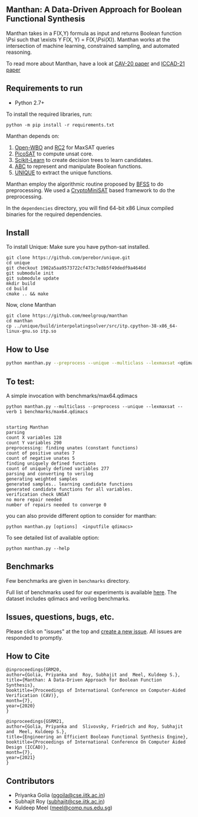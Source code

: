 ## Manthan: A Data-Driven Approach for Boolean Functional Synthesis
Manthan takes in a F(X,Y) formula as input and returns Boolean function \Psi such that \exists Y F(X, Y) = F(X,\Psi(X)). Manthan works at the intersection of machine learning, constrained sampling, and automated reasoning. 

To read more about Manthan, have a look at [CAV-20 paper](https://priyanka-golia.github.io/publication/cav20-manthan/cav20-manthan.pdf) and [ICCAD-21 paper](https://arxiv.org/pdf/2108.05717.pdf)


## Requirements to run

* Python 2.7+

To install the required libraries, run:

```
python -m pip install -r requirements.txt
```
Manthan depends on: 
1. [Open-WBO](https://github.com/sbjoshi/Open-WBO-Inc) and [RC2](https://pysathq.github.io/docs/html/api/examples/rc2.html)  for MaxSAT queries
2. [PicoSAT](http://fmv.jku.at/picosat/) to compute unsat core. 
3. [Scikit-Learn](https://scikit-learn.org/stable/modules/tree.html) to create decision trees to learn candidates.  
4. [ABC](https://github.com/berkeley-abc/abc) to represent and manipulate Boolean functions.
5. [UNIQUE](https://github.com/perebor/unique) to extract the unique functions.

Manthan employ the algorithmic routine proposed by [BFSS](https://github.com/Sumith1896/bfss) to do preprocessing. We used a [CryptoMiniSAT](https://github.com/msoos/cryptominisat) based framework to do the preprocessing.

In the `dependencies` directory, you will find 64-bit x86 Linux compiled binaries for the required dependencies.

## Install

To install Unique: Make sure you have python-sat installed.

```
git clone https://github.com/perebor/unique.git
cd unique
git checkout 1902a5aa9573722cf473c7e8b5f49dedf9a4646d
git submodule init
git submodule update
mkdir build
cd build
cmake .. && make

```

Now, clone Manthan

```
git clone https://github.com/meelgroup/manthan
cd manthan
cp ../unique/build/interpolatingsolver/src/itp.cpython-38-x86_64-linux-gnu.so itp.so
```
## How to Use

```bash
python manthan.py --preprocess --unique --multiclass --lexmaxsat <qdimacs input> 
```

## To test:

A simple invocation with benchmarks/max64.qdimacs

```
python manthan.py --multiclass --preprocess --unique --lexmaxsat --verb 1 benchmarks/max64.qdimacs

```

```

starting Manthan
parsing
count X variables 128
count Y variables 290
preprocessing: finding unates (constant functions)
count of positive unates 7
count of negative unates 5
finding uniquely defined functions
count of uniquely defined variables 277
parsing and converting to verilog
generating weighted samples
generated samples.. learning candidate functions
generated candidate functions for all variables.
verification check UNSAT
no more repair needed
number of repairs needed to converge 0
```

you can also provide different option to consider for manthan:

```
python manthan.py [options]  <inputfile qdimacs> 
```
To see detailed list of available option:

```
python manthan.py --help
```


## Benchmarks
Few benchmarks are given in `benchmarks` directory. 

Full list of benchmarks used for our experiments is available [here](https://zenodo.org/record/3892859#.XuTB2XUzZhE). The dataset includes qdimacs and verilog benchmarks. 

## Issues, questions, bugs, etc.
Please click on "issues" at the top and [create a new issue](https://github.com/meelgroup/manthan/issues). All issues are responded to promptly.

## How to Cite
```
@inproceedings{GRM20,
author={Golia, Priyanka and  Roy, Subhajit and  Meel, Kuldeep S.},
title={Manthan: A Data-Driven Approach for Boolean Function Synthesis},
booktitle={Proceedings of International Conference on Computer-Aided Verification (CAV)},
month={7},
year={2020}
}

@inproceedings{GSRM21,
author={Golia, Priyanka and  Slivovsky, Friedrich and Roy, Subhajit and  Meel, Kuldeep S.},
title={Engineering an Efficient Boolean Functional Synthesis Engine},
booktitle={Proceedings of International Conference On Computer Aided Design (ICCAD)},
month={7},
year={2021}
}

```

## Contributors
* Priyanka Golia (pgoila@cse.iitk.ac.in)
* Subhajit Roy (subhajit@cse.iitk.ac.in)
* Kuldeep Meel (meel@comp.nus.edu.sg)



